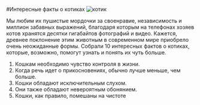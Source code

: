 #Интересные факты о котиках
![котик](https://storage.theoryandpractice.ru/tnp/uploads/image_unit/000/156/586/image/base_87716f252d.jpg)

Мы любим их пушистые мордочки за своенравие, независимость и миллион забавных выражений, благодаря которым на телефонах хозяев котов хранятся десятки гигабайтов фотографий и видео. Кажется, древнее поклонение этим животным в современном мире приобрело очень неожиданные формы. Собрали 10 интересных фактов о котиках, которые, возможно, помогут узнать и понять их чуть больше.

1. Кошкам необходимо чувство контроля в жизни.
2. Когда речь идет о прикосновениях, обычно лучше меньше, чем больше.
3. Кошки обладают исключительным слухом.
4. Они также обладают невероятным обонянием.
5. Кошки, как правило, помешаны на чистоте
